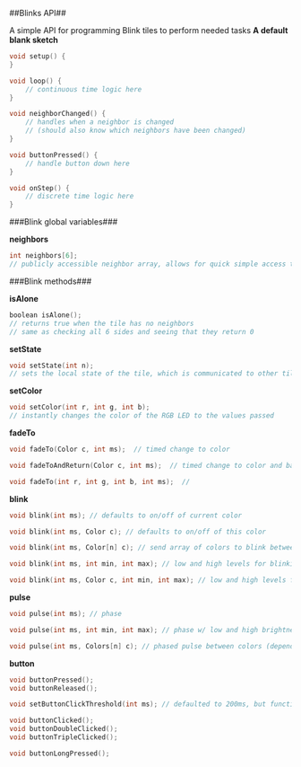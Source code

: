##Blinks API##

A simple API for programming Blink tiles to perform needed tasks
**A default blank sketch**
```c
void setup() {  
}

void loop() {
	// continuous time logic here
}

void neighborChanged() {
	// handles when a neighbor is changed
	// (should also know which neighbors have been changed)
}

void buttonPressed() {
	// handle button down here
}

void onStep() {
	// discrete time logic here
}

```

###Blink global variables###

**neighbors**
```c
int neighbors[6];
// publicly accessible neighbor array, allows for quick simple access to any of the neighbors at all times
```

###Blink methods###

**isAlone**
```c
boolean isAlone();
// returns true when the tile has no neighbors
// same as checking all 6 sides and seeing that they return 0
```

**setState**
```c
void setState(int n);
// sets the local state of the tile, which is communicated to other tiles ~30fps
```

**setColor**
```c
void setColor(int r, int g, int b);
// instantly changes the color of the RGB LED to the values passed
```

**fadeTo**
```c
void fadeTo(Color c, int ms);  // timed change to color

void fadeToAndReturn(Color c, int ms);  // timed change to color and back

void fadeTo(int r, int g, int b, int ms);  //
```

**blink**
```c
void blink(int ms); // defaults to on/off of current color

void blink(int ms, Color c); // defaults to on/off of this color

void blink(int ms, Color[n] c); // send array of colors to blink between

void blink(int ms, int min, int max); // low and high levels for blinking and the time between them

void blink(int ms, Color c, int min, int max); // low and high levels for blinking and the time between them
```

**pulse**
```c
void pulse(int ms); // phase

void pulse(int ms, int min, int max); // phase w/ low and high brightness

void pulse(int ms, Colors[n] c); // phased pulse between colors (depends on fadeTo)
```

**button**
```c
void buttonPressed();
void buttonReleased();

void setButtonClickThreshold(int ms); // defaulted to 200ms, but function available to make slower or faster clicking part of the game

void buttonClicked();
void buttonDoubleClicked();
void buttonTripleClicked();

void buttonLongPressed();
```
